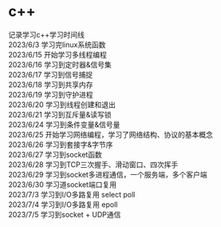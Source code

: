 # c++
记录学习c++学习时间线  
2023/6/3 学习完linux系统函数  
2023/6/15 开始学习多线程编程  
2023/6/16 学习到定时器&信号集  
2023/6/17 学习到信号捕捉  
2023/6/18 学习到共享内存  
2023/6/19 学习到守护进程  
2023/6/20 学习到线程创建和退出  
2023/6/21 学习到互斥量&读写锁   
2023/6/24 学习到条件变量&信号量      
2023/6/25 开始学习网络编程，学习了网络结构、协议的基本概念  
2023/6/26 学习到套接字&字节序  
2023/6/27 学习到socket函数  
2023/6/28 学习到TCP三次握手、滑动窗口、四次挥手  
2023/6/29 学习到socket多进程通信，一个服务端，多个客户端  
2023/6/30 学习道socket端口复用  
2023/7/3 学习到I/O多路复用 select  poll  
2023/7/4 学习到I/O多路复用 epoll  
2023/7/5 学习到socket + UDP通信  



